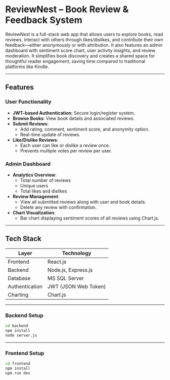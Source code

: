 #  ReviewNest – Book Review & Feedback System
ReviewNest is a full-stack web app that allows users to explore books, read reviews, interact with others through likes/dislikes, and contribute their own feedback—either anonymously or with attribution. It also features an admin dashboard with sentiment score chart, user activity insights, and review moderation. It simplifies book discovery and creates a shared space for thoughtful reader engagement, saving time compared to traditional platforms like Kindle.

---

##  Features

###  User Functionality
- **JWT-based Authentication**: Secure login/register system.
- **Browse Books**: View book details and associated reviews.
- **Submit Reviews**:
  - Add rating, comment, sentiment score, and anonymity option.
  - Real-time update of reviews.
- **Like/Dislike Reviews**:
  - Each user can like or dislike a review once.
  - Prevents multiple votes per review per user.
    

### Admin Dashboard
- **Analytics Overview**:
  - Total number of reviews
  - Unique users
  - Total likes and dislikes
- **Review Management**:
  - View all submitted reviews along with user and book details.
  - Delete any review with confirmation.
- **Chart Visualization**:
  - Bar chart displaying sentiment scores of all reviews using Chart.js.

---

## Tech Stack

| Layer        | Technology         |
|--------------|--------------------|
| Frontend     | React.js           |
| Backend      | Node.js, Express.js|
| Database     | MS SQL Server      |
| Authentication | JWT (JSON Web Token) |
| Charting     | Chart.js           |

---

### Backend Setup

```bash
cd backend
npm install
node server.js
```
---
### Frontend Setup

```bash
cd frontend
npm install
npm run dev




